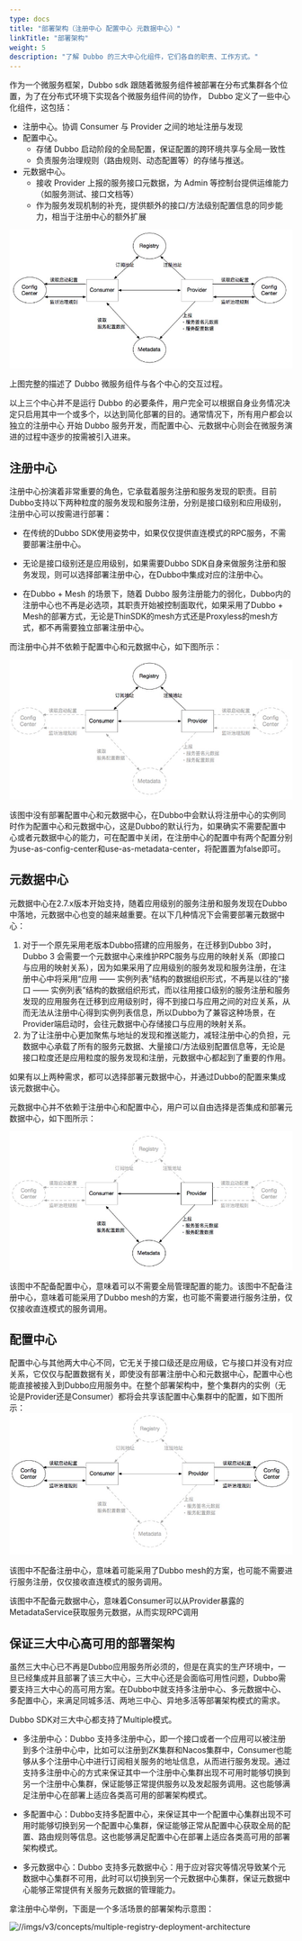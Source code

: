 ```yaml
---
type: docs
title: "部署架构（注册中心 配置中心 元数据中心）"
linkTitle: "部署架构"
weight: 5
description: "了解 Dubbo 的三大中心化组件，它们各自的职责、工作方式。"
---
```


作为一个微服务框架，Dubbo sdk 跟随着微服务组件被部署在分布式集群各个位置，为了在分布式环境下实现各个微服务组件间的协作，
Dubbo 定义了一些中心化组件，这包括：
* 注册中心。协调 Consumer 与 Provider 之间的地址注册与发现
* 配置中心。
    * 存储 Dubbo 启动阶段的全局配置，保证配置的跨环境共享与全局一致性
    * 负责服务治理规则（路由规则、动态配置等）的存储与推送。
* 元数据中心。
    * 接收 Provider 上报的服务接口元数据，为 Admin 等控制台提供运维能力（如服务测试、接口文档等）
    * 作为服务发现机制的补充，提供额外的接口/方法级别配置信息的同步能力，相当于注册中心的额外扩展

 ![//imgs/v3/concepts/threecenters.png](/imgs/v3/concepts/threecenters.png)

上图完整的描述了 Dubbo 微服务组件与各个中心的交互过程。

以上三个中心并不是运行 Dubbo 的必要条件，用户完全可以根据自身业务情况决定只启用其中一个或多个，以达到简化部署的目的。通常情况下，所有用户都会以独立的注册中心
开始 Dubbo 服务开发，而配置中心、元数据中心则会在微服务演进的过程中逐步的按需被引入进来。

## 注册中心

注册中心扮演着非常重要的角色，它承载着服务注册和服务发现的职责。目前Dubbo支持以下两种粒度的服务发现和服务注册，分别是接口级别和应用级别，注册中心可以按需进行部署：

- 在传统的Dubbo SDK使用姿势中，如果仅仅提供直连模式的RPC服务，不需要部署注册中心。
- 无论是接口级别还是应用级别，如果需要Dubbo SDK自身来做服务注册和服务发现，则可以选择部署注册中心，在Dubbo中集成对应的注册中心。

- 在Dubbo + Mesh 的场景下，随着 Dubbo 服务注册能力的弱化，Dubbo内的注册中心也不再是必选项，其职责开始被控制面取代，如果采用了Dubbo + Mesh的部署方式，无论是ThinSDK的mesh方式还是Proxyless的mesh方式，都不再需要独立部署注册中心。

而注册中心并不依赖于配置中心和元数据中心，如下图所示：

![//imgs/v3/concepts/centers-registry.png](/imgs/v3/concepts/centers-registry.png)

该图中没有部署配置中心和元数据中心，在Dubbo中会默认将注册中心的实例同时作为配置中心和元数据中心，这是Dubbo的默认行为，如果确实不需要配置中心或者元数据中心的能力，可在配置中关闭，在注册中心的配置中有两个配置分别为use-as-config-center和use-as-metadata-center，将配置置为false即可。

## 元数据中心

元数据中心在2.7.x版本开始支持，随着应用级别的服务注册和服务发现在Dubbo中落地，元数据中心也变的越来越重要。在以下几种情况下会需要部署元数据中心：

1. 对于一个原先采用老版本Dubbo搭建的应用服务，在迁移到Dubbo 3时，Dubbo 3 会需要一个元数据中心来维护RPC服务与应用的映射关系（即接口与应用的映射关系），因为如果采用了应用级别的服务发现和服务注册，在注册中心中将采用“应用 ——  实例列表”结构的数据组织形式，不再是以往的“接口 —— 实例列表”结构的数据组织形式，而以往用接口级别的服务注册和服务发现的应用服务在迁移到应用级别时，得不到接口与应用之间的对应关系，从而无法从注册中心得到实例列表信息，所以Dubbo为了兼容这种场景，在Provider端启动时，会往元数据中心存储接口与应用的映射关系。
2. 为了让注册中心更加聚焦与地址的发现和推送能力，减轻注册中心的负担，元数据中心承载了所有的服务元数据、大量接口/方法级别配置信息等，无论是接口粒度还是应用粒度的服务发现和注册，元数据中心都起到了重要的作用。

如果有以上两种需求，都可以选择部署元数据中心，并通过Dubbo的配置来集成该元数据中心。

元数据中心并不依赖于注册中心和配置中心，用户可以自由选择是否集成和部署元数据中心，如下图所示：

![//imgs/v3/concepts/centers-metadata.png](/imgs/v3/concepts/centers-metadata.png)

该图中不配备配置中心，意味着可以不需要全局管理配置的能力。该图中不配备注册中心，意味着可能采用了Dubbo mesh的方案，也可能不需要进行服务注册，仅仅接收直连模式的服务调用。

## 配置中心

配置中心与其他两大中心不同，它无关于接口级还是应用级，它与接口并没有对应关系，它仅仅与配置数据有关，即使没有部署注册中心和元数据中心，配置中心也能直接被接入到Dubbo应用服务中。在整个部署架构中，整个集群内的实例（无论是Provider还是Consumer）都将会共享该配置中心集群中的配置，如下图所示：
![//imgs/v3/concepts/centers-config.png](/imgs/v3/concepts/centers-config.png)

该图中不配备注册中心，意味着可能采用了Dubbo mesh的方案，也可能不需要进行服务注册，仅仅接收直连模式的服务调用。

该图中不配备元数据中心，意味着Consumer可以从Provider暴露的MetadataService获取服务元数据，从而实现RPC调用

## 保证三大中心高可用的部署架构

虽然三大中心已不再是Dubbo应用服务所必须的，但是在真实的生产环境中，一旦已经集成并且部署了该三大中心，三大中心还是会面临可用性问题，Dubbo需要支持三大中心的高可用方案。在Dubbo中就支持多注册中心、多元数据中心、多配置中心，来满足同城多活、两地三中心、异地多活等部署架构模式的需求。

Dubbo SDK对三大中心都支持了Multiple模式。

- 多注册中心：Dubbo 支持多注册中心，即一个接口或者一个应用可以被注册到多个注册中心中，比如可以注册到ZK集群和Nacos集群中，Consumer也能够从多个注册中心中进行订阅相关服务的地址信息，从而进行服务发现。通过支持多注册中心的方式来保证其中一个注册中心集群出现不可用时能够切换到另一个注册中心集群，保证能够正常提供服务以及发起服务调用。这也能够满足注册中心在部署上适应各类高可用的部署架构模式。
- 多配置中心：Dubbo支持多配置中心，来保证其中一个配置中心集群出现不可用时能够切换到另一个配置中心集群，保证能够正常从配置中心获取全局的配置、路由规则等信息。这也能够满足配置中心在部署上适应各类高可用的部署架构模式。

- 多元数据中心：Dubbo 支持多元数据中心：用于应对容灾等情况导致某个元数据中心集群不可用，此时可以切换到另一个元数据中心集群，保证元数据中心能够正常提供有关服务元数据的管理能力。

拿注册中心举例，下面是一个多活场景的部署架构示意图：

![//imgs/v3/concepts/multiple-registry-deployment-architecture](/imgs/v3/concepts/multiple-registry-deployment-architecture)

